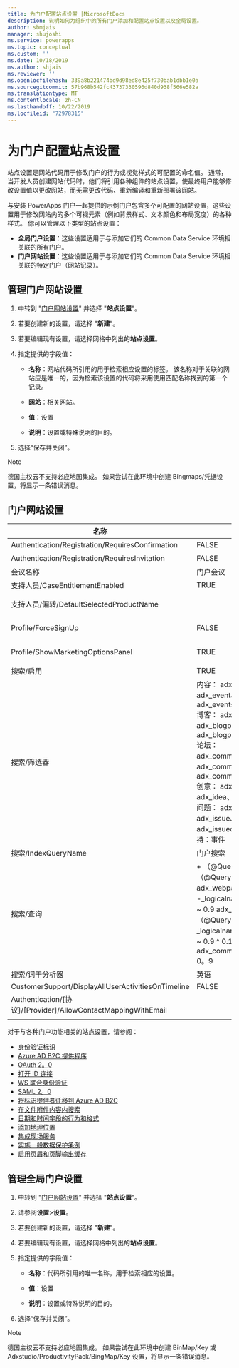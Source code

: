 ```yaml
---
title: 为门户配置站点设置 |MicrosoftDocs
description: 说明如何为组织中的所有门户添加和配置站点设置以及全局设置。
author: sbmjais
manager: shujoshi
ms.service: powerapps
ms.topic: conceptual
ms.custom: ''
ms.date: 10/18/2019
ms.author: shjais
ms.reviewer: ''
ms.openlocfilehash: 339a8b221474bd9d98ed8e425f730bab1dbb1e0a
ms.sourcegitcommit: 57b968b542fc43737330596d840d938f566e582a
ms.translationtype: MT
ms.contentlocale: zh-CN
ms.lasthandoff: 10/22/2019
ms.locfileid: "72978315"
---
```

# <a name="configure-site-settings-for-portals"></a>为门户配置站点设置

站点设置是网站代码用于修改门户的行为或视觉样式的可配置的命名值。 通常，当开发人员创建网站代码时，他们将引用各种组件的站点设置，使最终用户能够修改设置值以更改网站，而无需更改代码、重新编译和重新部署该网站。

与安装 PowerApps 门户一起提供的示例门户包含多个可配置的网站设置，这些设置用于修改网站内的多个可视元素（例如背景样式、文本颜色和布局宽度）的各种样式。
你可以管理以下类型的站点设置：

- **全局门户设置**：这些设置适用于与添加它们的 Common Data Service 环境相关联的所有门户。
- **门户网站设置**：这些设置适用于与添加它们的 Common Data Service 环境相关联的特定门户（网站记录）。


## <a name="manage-portal-site-settings"></a>管理门户网站设置

1. 中转到 "[门户网站设置](../manage-existing-portals.md#settings)" 并选择 "**站点设置**"。

2. 若要创建新的设置，请选择 "**新建**"。

3. 若要编辑现有设置，请选择网格中列出的**站点设置**。

4. 指定提供的字段值： 

    - **名称**：网站代码所引用的用于检索相应设置的标签。 该名称对于关联的网站应是唯一的，因为检索该设置的代码将采用使用匹配名称找到的第一个记录。
    
    - **网站**：相关网站。 
    
    - **值**：设置
    
    - **说明**：设置或特殊说明的目的。

5. 选择“保存并关闭”。

> [!NOTE] 
> 德国主权云不支持必应地图集成。 如果尝试在此环境中创建 Bingmaps/凭据设置，将显示一条错误消息。

## <a name="portal-site-settings"></a>门户网站设置

|名称|Value|描述|
|----|-----|-----------|
|Authentication/Registration/RequiresConfirmation|FALSE |布尔值 true 可启用电子邮件确认并禁用打开注册。 默认值： False |
|Authentication/Registration/RequiresInvitation|FALSE |如果布尔值为 true，则启用邀请代码功能并禁用打开的注册。 默认值： False |
|会议名称|门户会议|表示给定门户的会议的 adx_conference 记录的名称。|
|支持人员/CaseEntitlementEnabled|TRUE|一个布尔值，指示是否启用了技术支持案例。 默认值： false|
|支持人员/偏转/DefaultSelectedProductName| |如果有多个产品，其中 producttypecode 等于100000001，则产品记录是在支持人员的下拉列表中显示的默认选定产品的名称。|
|Profile/ForceSignUp|FALSE|当设置为 "True" 时，布尔值将强制用户更新其配置文件信息，然后才会获得网站内容的访问权限。 默认值： False|
|Profile/ShowMarketingOptionsPanel|TRUE|一个布尔值，指示是否显示面板，该面板列出了用于指定配置文件上的营销通信首选项的字段。 默认值： False|
|搜索/启用|TRUE|指示是否启用搜索的布尔值。|
|搜索/筛选器|内容： adx_webpage;事件： adx_event、adx_eventschedule;<br>博客： adx_blog、adx_blogpost、adx_blogpostcomment;<br>论坛： adx_communityforum、adx_communityforumthread、adx_communityforumpost;<br>创意： adx_ideaforum、adx_idea、adx_ideacomment;<br>问题： adx_issueforum、adx_issue、adx_issuecomment;技术支持：事件|搜索逻辑名称筛选器选项的集合。 此处定义值会将下拉筛选器选项添加到站点范围的搜索。 此值应采用名称/值对的形式，名称和值之间用冒号分隔，对用分号分隔。<br>例如： "论坛： adx_communityforum、adx_communityforumthread、adx_communityforumpost;博客： adx_blog、adx_blogpost、adx_blogpostcomment "。|
|搜索/IndexQueryName|门户搜索|门户搜索查询使用的系统视图的名称。 默认值：门户搜索|
|搜索/查询|+ （@Query） _title：（@Query） _logicalname： adx_webpage ~ 0.9 ^ 0。2<br> -_logicalname： adx_webfile ~ 0.9 adx_partialurl：（@Query）<br> _logicalname： adx_blogpost ~ 0.9 ^ 0.1-_logicalname： adx_communityforumthread ~ 0。9|覆盖站点搜索的查询，以应用额外的权重和筛选器。 @Query 是用户输入的查询文本。 Lucene 查询语法参考： [http://lucene.apache.org/core/old_versioned_docs/versions/2_9_1/queryparsersyntax.html](http://lucene.apache.org/core/old_versioned_docs/versions/2_9_1/queryparsersyntax.html)| 
|搜索/词干分析器|英语|门户搜索的词干算法使用的语言。 默认值：英语|
|CustomerSupport/DisplayAllUserActivitiesOnTimeline|FALSE| |
|Authentication/[协议]/[Provider]/AllowContactMappingWithEmail| |允许基于电子邮件自动关联到联系人记录。 有关详细信息，请单击[此处](https://docs.microsoft.com/en-us/dynamics365/portals/azure-ad-b2c#allow-auto-association-to-a-contact-record-based-on-email)。|
|||

对于与各种门户功能相关的站点设置，请参阅：

- [身份验证标识](set-authentication-identity.md)
- [Azure AD B2C 提供程序](azure-ad-b2c.md)
- [OAuth 2。0](configure-oauth2-settings.md)
- [打开 ID 连接](configure-openid-settings.md)
- [WS 联合身份验证](configure-ws-federation-settings.md)
- [SAML 2。0](configure-saml2-settings.md)
- [将标识提供者迁移到 Azure AD B2C](migrate-identity-providers.md)
- [在文件附件内容内搜索](https://docs.microsoft.com/dynamics365/customer-engagement/portals/search-file-attachment)
- [日期和时间字段的行为和格式](https://docs.microsoft.com/dynamics365/customer-engagement/portals/behavior-format-date-time-field)
- [添加地理位置](https://docs.microsoft.com/dynamics365/customer-engagement/portals/add-geolocation)
- [集成现场服务](https://docs.microsoft.com/dynamics365/customer-engagement/portals/integrate-field-service)
- [实施一般数据保护条例](https://docs.microsoft.com/dynamics365/customer-engagement/portals/implement-gdpr)
- [启用页眉和页脚输出缓存](https://docs.microsoft.com/dynamics365/customer-engagement/portals/enable-header-footer-output-caching)

## <a name="manage-global-portal-settings"></a>管理全局门户设置

1. 中转到 "[门户网站设置](../manage-existing-portals.md#settings)" 并选择 "**站点设置**"。

2. 请参阅**设置**&gt;**设置**。

3. 若要创建新的设置，请选择 "**新建**"。

4. 若要编辑现有设置，请选择网格中列出的**站点设置**。

5. 指定提供的字段值： 

    - **名称**：代码所引用的唯一名称，用于检索相应的设置。

    - **值**：设置

    - **说明**：设置或特殊说明的目的。

6. 选择“保存并关闭”。

> [!NOTE] 
> 德国主权云不支持必应地图集成。 如果尝试在此环境中创建 BinMap/Key 或 Adxstudio/ProductivityPack/BingMap/Key 设置，将显示一条错误消息。


